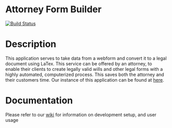 # Attorney Form Builder
[![Build Status](https://travis-ci.org/ESOF423/attorney-form-builder.svg?branch=master)](https://travis-ci.org/ESOF423/attorney-form-builder)

# Description
This application serves to take data from a webform and convert it to a legal document using LaTex. This service can be offered by an attorney, to enable their clients to create legally valid wills and other legal forms with a highly automated, computerized process. This saves both the attorney and their customers time. Our instance of this application can be found at [here](http://server.redstonelab.net:8080). 


# Documentation
Please refer to our [wiki](https://github.com/ESOF423/attorney-form-builder/wiki) for information on development setup, and user usage
